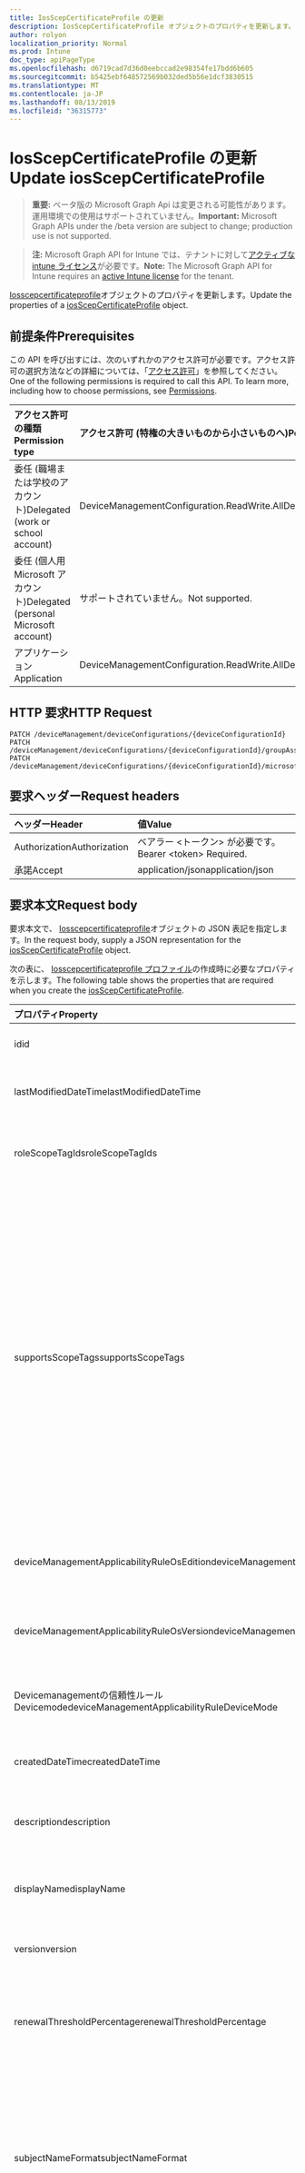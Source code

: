 ```yaml
---
title: IosScepCertificateProfile の更新
description: IosScepCertificateProfile オブジェクトのプロパティを更新します。
author: rolyon
localization_priority: Normal
ms.prod: Intune
doc_type: apiPageType
ms.openlocfilehash: d6719cad7d36d0eebccad2e98354fe17bdd6b605
ms.sourcegitcommit: b5425ebf648572569b032ded5b56e1dcf3830515
ms.translationtype: MT
ms.contentlocale: ja-JP
ms.lasthandoff: 08/13/2019
ms.locfileid: "36315773"
---
```

# <a name="update-iosscepcertificateprofile"></a><span data-ttu-id="bf585-103">IosScepCertificateProfile の更新</span><span class="sxs-lookup"><span data-stu-id="bf585-103">Update iosScepCertificateProfile</span></span>

> <span data-ttu-id="bf585-104">**重要:** ベータ版の Microsoft Graph Api は変更される可能性があります。運用環境での使用はサポートされていません。</span><span class="sxs-lookup"><span data-stu-id="bf585-104">**Important:** Microsoft Graph APIs under the /beta version are subject to change; production use is not supported.</span></span>

> <span data-ttu-id="bf585-105">**注:** Microsoft Graph API for Intune では、テナントに対して[アクティブな intune ライセンス](https://go.microsoft.com/fwlink/?linkid=839381)が必要です。</span><span class="sxs-lookup"><span data-stu-id="bf585-105">**Note:** The Microsoft Graph API for Intune requires an [active Intune license](https://go.microsoft.com/fwlink/?linkid=839381) for the tenant.</span></span>

<span data-ttu-id="bf585-106">[Iosscepcertificateprofile](../resources/intune-deviceconfig-iosscepcertificateprofile.md)オブジェクトのプロパティを更新します。</span><span class="sxs-lookup"><span data-stu-id="bf585-106">Update the properties of a [iosScepCertificateProfile](../resources/intune-deviceconfig-iosscepcertificateprofile.md) object.</span></span>

## <a name="prerequisites"></a><span data-ttu-id="bf585-107">前提条件</span><span class="sxs-lookup"><span data-stu-id="bf585-107">Prerequisites</span></span>
<span data-ttu-id="bf585-p101">この API を呼び出すには、次のいずれかのアクセス許可が必要です。アクセス許可の選択方法などの詳細については、「[アクセス許可](/graph/permissions-reference)」を参照してください。</span><span class="sxs-lookup"><span data-stu-id="bf585-p101">One of the following permissions is required to call this API. To learn more, including how to choose permissions, see [Permissions](/graph/permissions-reference).</span></span>

|<span data-ttu-id="bf585-110">アクセス許可の種類</span><span class="sxs-lookup"><span data-stu-id="bf585-110">Permission type</span></span>|<span data-ttu-id="bf585-111">アクセス許可 (特権の大きいものから小さいものへ)</span><span class="sxs-lookup"><span data-stu-id="bf585-111">Permissions (from most to least privileged)</span></span>|
|:---|:---|
|<span data-ttu-id="bf585-112">委任 (職場または学校のアカウント)</span><span class="sxs-lookup"><span data-stu-id="bf585-112">Delegated (work or school account)</span></span>|<span data-ttu-id="bf585-113">DeviceManagementConfiguration.ReadWrite.All</span><span class="sxs-lookup"><span data-stu-id="bf585-113">DeviceManagementConfiguration.ReadWrite.All</span></span>|
|<span data-ttu-id="bf585-114">委任 (個人用 Microsoft アカウント)</span><span class="sxs-lookup"><span data-stu-id="bf585-114">Delegated (personal Microsoft account)</span></span>|<span data-ttu-id="bf585-115">サポートされていません。</span><span class="sxs-lookup"><span data-stu-id="bf585-115">Not supported.</span></span>|
|<span data-ttu-id="bf585-116">アプリケーション</span><span class="sxs-lookup"><span data-stu-id="bf585-116">Application</span></span>|<span data-ttu-id="bf585-117">DeviceManagementConfiguration.ReadWrite.All</span><span class="sxs-lookup"><span data-stu-id="bf585-117">DeviceManagementConfiguration.ReadWrite.All</span></span>|

## <a name="http-request"></a><span data-ttu-id="bf585-118">HTTP 要求</span><span class="sxs-lookup"><span data-stu-id="bf585-118">HTTP Request</span></span>
<!-- {
  "blockType": "ignored"
}
-->
``` http
PATCH /deviceManagement/deviceConfigurations/{deviceConfigurationId}
PATCH /deviceManagement/deviceConfigurations/{deviceConfigurationId}/groupAssignments/{deviceConfigurationGroupAssignmentId}/deviceConfiguration
PATCH /deviceManagement/deviceConfigurations/{deviceConfigurationId}/microsoft.graph.windowsDomainJoinConfiguration/networkAccessConfigurations/{deviceConfigurationId}
```

## <a name="request-headers"></a><span data-ttu-id="bf585-119">要求ヘッダー</span><span class="sxs-lookup"><span data-stu-id="bf585-119">Request headers</span></span>
|<span data-ttu-id="bf585-120">ヘッダー</span><span class="sxs-lookup"><span data-stu-id="bf585-120">Header</span></span>|<span data-ttu-id="bf585-121">値</span><span class="sxs-lookup"><span data-stu-id="bf585-121">Value</span></span>|
|:---|:---|
|<span data-ttu-id="bf585-122">Authorization</span><span class="sxs-lookup"><span data-stu-id="bf585-122">Authorization</span></span>|<span data-ttu-id="bf585-123">ベアラー &lt;トークン&gt; が必要です。</span><span class="sxs-lookup"><span data-stu-id="bf585-123">Bearer &lt;token&gt; Required.</span></span>|
|<span data-ttu-id="bf585-124">承諾</span><span class="sxs-lookup"><span data-stu-id="bf585-124">Accept</span></span>|<span data-ttu-id="bf585-125">application/json</span><span class="sxs-lookup"><span data-stu-id="bf585-125">application/json</span></span>|

## <a name="request-body"></a><span data-ttu-id="bf585-126">要求本文</span><span class="sxs-lookup"><span data-stu-id="bf585-126">Request body</span></span>
<span data-ttu-id="bf585-127">要求本文で、 [Iosscepcertificateprofile](../resources/intune-deviceconfig-iosscepcertificateprofile.md)オブジェクトの JSON 表記を指定します。</span><span class="sxs-lookup"><span data-stu-id="bf585-127">In the request body, supply a JSON representation for the [iosScepCertificateProfile](../resources/intune-deviceconfig-iosscepcertificateprofile.md) object.</span></span>

<span data-ttu-id="bf585-128">次の表に、 [Iosscepcertificateprofile プロファイル](../resources/intune-deviceconfig-iosscepcertificateprofile.md)の作成時に必要なプロパティを示します。</span><span class="sxs-lookup"><span data-stu-id="bf585-128">The following table shows the properties that are required when you create the [iosScepCertificateProfile](../resources/intune-deviceconfig-iosscepcertificateprofile.md).</span></span>

|<span data-ttu-id="bf585-129">プロパティ</span><span class="sxs-lookup"><span data-stu-id="bf585-129">Property</span></span>|<span data-ttu-id="bf585-130">型</span><span class="sxs-lookup"><span data-stu-id="bf585-130">Type</span></span>|<span data-ttu-id="bf585-131">説明</span><span class="sxs-lookup"><span data-stu-id="bf585-131">Description</span></span>|
|:---|:---|:---|
|<span data-ttu-id="bf585-132">id</span><span class="sxs-lookup"><span data-stu-id="bf585-132">id</span></span>|<span data-ttu-id="bf585-133">文字列</span><span class="sxs-lookup"><span data-stu-id="bf585-133">String</span></span>|<span data-ttu-id="bf585-134">エンティティのキー。</span><span class="sxs-lookup"><span data-stu-id="bf585-134">Key of the entity.</span></span> <span data-ttu-id="bf585-135">[deviceConfiguration](../resources/intune-deviceconfig-deviceconfiguration.md) から継承します</span><span class="sxs-lookup"><span data-stu-id="bf585-135">Inherited from [deviceConfiguration](../resources/intune-deviceconfig-deviceconfiguration.md)</span></span>|
|<span data-ttu-id="bf585-136">lastModifiedDateTime</span><span class="sxs-lookup"><span data-stu-id="bf585-136">lastModifiedDateTime</span></span>|<span data-ttu-id="bf585-137">DateTimeOffset</span><span class="sxs-lookup"><span data-stu-id="bf585-137">DateTimeOffset</span></span>|<span data-ttu-id="bf585-138">オブジェクトの最終更新の DateTime。</span><span class="sxs-lookup"><span data-stu-id="bf585-138">DateTime the object was last modified.</span></span> <span data-ttu-id="bf585-139">[deviceConfiguration](../resources/intune-deviceconfig-deviceconfiguration.md) から継承します</span><span class="sxs-lookup"><span data-stu-id="bf585-139">Inherited from [deviceConfiguration](../resources/intune-deviceconfig-deviceconfiguration.md)</span></span>|
|<span data-ttu-id="bf585-140">roleScopeTagIds</span><span class="sxs-lookup"><span data-stu-id="bf585-140">roleScopeTagIds</span></span>|<span data-ttu-id="bf585-141">文字列コレクション</span><span class="sxs-lookup"><span data-stu-id="bf585-141">String collection</span></span>|<span data-ttu-id="bf585-142">このエンティティインスタンスの範囲タグのリスト。</span><span class="sxs-lookup"><span data-stu-id="bf585-142">List of Scope Tags for this Entity instance.</span></span> <span data-ttu-id="bf585-143">[deviceConfiguration](../resources/intune-deviceconfig-deviceconfiguration.md) から継承します</span><span class="sxs-lookup"><span data-stu-id="bf585-143">Inherited from [deviceConfiguration](../resources/intune-deviceconfig-deviceconfiguration.md)</span></span>|
|<span data-ttu-id="bf585-144">supportsScopeTags</span><span class="sxs-lookup"><span data-stu-id="bf585-144">supportsScopeTags</span></span>|<span data-ttu-id="bf585-145">Boolean</span><span class="sxs-lookup"><span data-stu-id="bf585-145">Boolean</span></span>|<span data-ttu-id="bf585-146">基になるデバイス構成がスコープタグの割り当てをサポートしているかどうかを示します。</span><span class="sxs-lookup"><span data-stu-id="bf585-146">Indicates whether or not the underlying Device Configuration supports the assignment of scope tags.</span></span> <span data-ttu-id="bf585-147">この値が false である場合、ScopeTags プロパティへの割り当ては許可されません。エンティティは、スコープを持つユーザーには表示されません。</span><span class="sxs-lookup"><span data-stu-id="bf585-147">Assigning to the ScopeTags property is not allowed when this value is false and entities will not be visible to scoped users.</span></span> <span data-ttu-id="bf585-148">これは Silverlight で作成された従来のポリシーに対して実行され、Azure ポータルでポリシーを削除して再作成することによって解決できます。</span><span class="sxs-lookup"><span data-stu-id="bf585-148">This occurs for Legacy policies created in Silverlight and can be resolved by deleting and recreating the policy in the Azure Portal.</span></span> <span data-ttu-id="bf585-149">このプロパティに値を設定するには、 SetExtrusionDirection メソッドを適用します。</span><span class="sxs-lookup"><span data-stu-id="bf585-149">This property is read-only.</span></span> <span data-ttu-id="bf585-150">[deviceConfiguration](../resources/intune-deviceconfig-deviceconfiguration.md) から継承します</span><span class="sxs-lookup"><span data-stu-id="bf585-150">Inherited from [deviceConfiguration](../resources/intune-deviceconfig-deviceconfiguration.md)</span></span>|
|<span data-ttu-id="bf585-151">deviceManagementApplicabilityRuleOsEdition</span><span class="sxs-lookup"><span data-stu-id="bf585-151">deviceManagementApplicabilityRuleOsEdition</span></span>|[<span data-ttu-id="bf585-152">deviceManagementApplicabilityRuleOsEdition</span><span class="sxs-lookup"><span data-stu-id="bf585-152">deviceManagementApplicabilityRuleOsEdition</span></span>](../resources/intune-deviceconfig-devicemanagementapplicabilityruleosedition.md)|<span data-ttu-id="bf585-153">このポリシーの OS エディションの適用。</span><span class="sxs-lookup"><span data-stu-id="bf585-153">The OS edition applicability for this Policy.</span></span> <span data-ttu-id="bf585-154">[deviceConfiguration](../resources/intune-deviceconfig-deviceconfiguration.md) から継承します</span><span class="sxs-lookup"><span data-stu-id="bf585-154">Inherited from [deviceConfiguration](../resources/intune-deviceconfig-deviceconfiguration.md)</span></span>|
|<span data-ttu-id="bf585-155">deviceManagementApplicabilityRuleOsVersion</span><span class="sxs-lookup"><span data-stu-id="bf585-155">deviceManagementApplicabilityRuleOsVersion</span></span>|[<span data-ttu-id="bf585-156">deviceManagementApplicabilityRuleOsVersion</span><span class="sxs-lookup"><span data-stu-id="bf585-156">deviceManagementApplicabilityRuleOsVersion</span></span>](../resources/intune-deviceconfig-devicemanagementapplicabilityruleosversion.md)|<span data-ttu-id="bf585-157">このポリシーの OS バージョン適用ルール。</span><span class="sxs-lookup"><span data-stu-id="bf585-157">The OS version applicability rule for this Policy.</span></span> <span data-ttu-id="bf585-158">[deviceConfiguration](../resources/intune-deviceconfig-deviceconfiguration.md) から継承します</span><span class="sxs-lookup"><span data-stu-id="bf585-158">Inherited from [deviceConfiguration](../resources/intune-deviceconfig-deviceconfiguration.md)</span></span>|
|<span data-ttu-id="bf585-159">Devicemanagementの信頼性ルール Devicemode</span><span class="sxs-lookup"><span data-stu-id="bf585-159">deviceManagementApplicabilityRuleDeviceMode</span></span>|[<span data-ttu-id="bf585-160">Devicemanagementの信頼性ルール Devicemode</span><span class="sxs-lookup"><span data-stu-id="bf585-160">deviceManagementApplicabilityRuleDeviceMode</span></span>](../resources/intune-deviceconfig-devicemanagementapplicabilityruledevicemode.md)|<span data-ttu-id="bf585-161">このポリシーのデバイスモード適用ルール。</span><span class="sxs-lookup"><span data-stu-id="bf585-161">The device mode applicability rule for this Policy.</span></span> <span data-ttu-id="bf585-162">[deviceConfiguration](../resources/intune-deviceconfig-deviceconfiguration.md) から継承します</span><span class="sxs-lookup"><span data-stu-id="bf585-162">Inherited from [deviceConfiguration](../resources/intune-deviceconfig-deviceconfiguration.md)</span></span>|
|<span data-ttu-id="bf585-163">createdDateTime</span><span class="sxs-lookup"><span data-stu-id="bf585-163">createdDateTime</span></span>|<span data-ttu-id="bf585-164">DateTimeOffset</span><span class="sxs-lookup"><span data-stu-id="bf585-164">DateTimeOffset</span></span>|<span data-ttu-id="bf585-165">オブジェクトが作成された DateTime。</span><span class="sxs-lookup"><span data-stu-id="bf585-165">DateTime the object was created.</span></span> <span data-ttu-id="bf585-166">[deviceConfiguration](../resources/intune-deviceconfig-deviceconfiguration.md) から継承します</span><span class="sxs-lookup"><span data-stu-id="bf585-166">Inherited from [deviceConfiguration](../resources/intune-deviceconfig-deviceconfiguration.md)</span></span>|
|<span data-ttu-id="bf585-167">description</span><span class="sxs-lookup"><span data-stu-id="bf585-167">description</span></span>|<span data-ttu-id="bf585-168">String</span><span class="sxs-lookup"><span data-stu-id="bf585-168">String</span></span>|<span data-ttu-id="bf585-169">管理者が指定した、デバイス構成についての説明。</span><span class="sxs-lookup"><span data-stu-id="bf585-169">Admin provided description of the Device Configuration.</span></span> <span data-ttu-id="bf585-170">[deviceConfiguration](../resources/intune-deviceconfig-deviceconfiguration.md) から継承します</span><span class="sxs-lookup"><span data-stu-id="bf585-170">Inherited from [deviceConfiguration](../resources/intune-deviceconfig-deviceconfiguration.md)</span></span>|
|<span data-ttu-id="bf585-171">displayName</span><span class="sxs-lookup"><span data-stu-id="bf585-171">displayName</span></span>|<span data-ttu-id="bf585-172">String</span><span class="sxs-lookup"><span data-stu-id="bf585-172">String</span></span>|<span data-ttu-id="bf585-173">管理者が指定した、デバイス構成の名前。</span><span class="sxs-lookup"><span data-stu-id="bf585-173">Admin provided name of the device configuration.</span></span> <span data-ttu-id="bf585-174">[deviceConfiguration](../resources/intune-deviceconfig-deviceconfiguration.md) から継承します</span><span class="sxs-lookup"><span data-stu-id="bf585-174">Inherited from [deviceConfiguration](../resources/intune-deviceconfig-deviceconfiguration.md)</span></span>|
|<span data-ttu-id="bf585-175">version</span><span class="sxs-lookup"><span data-stu-id="bf585-175">version</span></span>|<span data-ttu-id="bf585-176">Int32</span><span class="sxs-lookup"><span data-stu-id="bf585-176">Int32</span></span>|<span data-ttu-id="bf585-177">デバイス構成のバージョン。</span><span class="sxs-lookup"><span data-stu-id="bf585-177">Version of the device configuration.</span></span> <span data-ttu-id="bf585-178">[deviceConfiguration](../resources/intune-deviceconfig-deviceconfiguration.md) から継承します</span><span class="sxs-lookup"><span data-stu-id="bf585-178">Inherited from [deviceConfiguration](../resources/intune-deviceconfig-deviceconfiguration.md)</span></span>|
|<span data-ttu-id="bf585-179">renewalThresholdPercentage</span><span class="sxs-lookup"><span data-stu-id="bf585-179">renewalThresholdPercentage</span></span>|<span data-ttu-id="bf585-180">Int32</span><span class="sxs-lookup"><span data-stu-id="bf585-180">Int32</span></span>|<span data-ttu-id="bf585-181">証明書の更新しきい値の割合。</span><span class="sxs-lookup"><span data-stu-id="bf585-181">Certificate renewal threshold percentage.</span></span> <span data-ttu-id="bf585-182">有効な値は、 [Ioscertificateprofilebase](../resources/intune-deviceconfig-ioscertificateprofilebase.md)から継承された値 1 ~ 99 です。</span><span class="sxs-lookup"><span data-stu-id="bf585-182">Valid values 1 to 99 Inherited from [iosCertificateProfileBase](../resources/intune-deviceconfig-ioscertificateprofilebase.md)</span></span>|
|<span data-ttu-id="bf585-183">subjectNameFormat</span><span class="sxs-lookup"><span data-stu-id="bf585-183">subjectNameFormat</span></span>|[<span data-ttu-id="bf585-184">appleSubjectNameFormat</span><span class="sxs-lookup"><span data-stu-id="bf585-184">appleSubjectNameFormat</span></span>](../resources/intune-deviceconfig-applesubjectnameformat.md)|<span data-ttu-id="bf585-185">証明書のサブジェクト名の形式。</span><span class="sxs-lookup"><span data-stu-id="bf585-185">Certificate Subject Name Format.</span></span> <span data-ttu-id="bf585-186">[Ioscertificateprofilebase](../resources/intune-deviceconfig-ioscertificateprofilebase.md)から継承します。</span><span class="sxs-lookup"><span data-stu-id="bf585-186">Inherited from [iosCertificateProfileBase](../resources/intune-deviceconfig-ioscertificateprofilebase.md).</span></span> <span data-ttu-id="bf585-187">使用可能な値: `commonName`、`commonNameAsEmail`、`custom`、`commonNameIncludingEmail`、`commonNameAsIMEI`、`commonNameAsSerialNumber`。</span><span class="sxs-lookup"><span data-stu-id="bf585-187">Possible values are: `commonName`, `commonNameAsEmail`, `custom`, `commonNameIncludingEmail`, `commonNameAsIMEI`, `commonNameAsSerialNumber`.</span></span>|
|<span data-ttu-id="bf585-188">subjectAlternativeNameType</span><span class="sxs-lookup"><span data-stu-id="bf585-188">subjectAlternativeNameType</span></span>|[<span data-ttu-id="bf585-189">subjectAlternativeNameType</span><span class="sxs-lookup"><span data-stu-id="bf585-189">subjectAlternativeNameType</span></span>](../resources/intune-deviceconfig-subjectalternativenametype.md)|<span data-ttu-id="bf585-190">証明書のサブジェクトの別名の種類。</span><span class="sxs-lookup"><span data-stu-id="bf585-190">Certificate Subject Alternative Name type.</span></span> <span data-ttu-id="bf585-191">[Ioscertificateprofilebase](../resources/intune-deviceconfig-ioscertificateprofilebase.md)から継承します。</span><span class="sxs-lookup"><span data-stu-id="bf585-191">Inherited from [iosCertificateProfileBase](../resources/intune-deviceconfig-ioscertificateprofilebase.md).</span></span> <span data-ttu-id="bf585-192">可能な値は、`none`、`emailAddress`、`userPrincipalName`、`customAzureADAttribute`、`domainNameService` です。</span><span class="sxs-lookup"><span data-stu-id="bf585-192">Possible values are: `none`, `emailAddress`, `userPrincipalName`, `customAzureADAttribute`, `domainNameService`.</span></span>|
|<span data-ttu-id="bf585-193">certificateValidityPeriodValue</span><span class="sxs-lookup"><span data-stu-id="bf585-193">certificateValidityPeriodValue</span></span>|<span data-ttu-id="bf585-194">Int32</span><span class="sxs-lookup"><span data-stu-id="bf585-194">Int32</span></span>|<span data-ttu-id="bf585-195">証明書の有効期間の値。</span><span class="sxs-lookup"><span data-stu-id="bf585-195">Value for the Certificate Validity Period.</span></span> <span data-ttu-id="bf585-196">[Ioscertificateprofilebase](../resources/intune-deviceconfig-ioscertificateprofilebase.md)から継承します</span><span class="sxs-lookup"><span data-stu-id="bf585-196">Inherited from [iosCertificateProfileBase](../resources/intune-deviceconfig-ioscertificateprofilebase.md)</span></span>|
|<span data-ttu-id="bf585-197">certificateValidityPeriodScale</span><span class="sxs-lookup"><span data-stu-id="bf585-197">certificateValidityPeriodScale</span></span>|[<span data-ttu-id="bf585-198">certificateValidityPeriodScale</span><span class="sxs-lookup"><span data-stu-id="bf585-198">certificateValidityPeriodScale</span></span>](../resources/intune-deviceconfig-certificatevalidityperiodscale.md)|<span data-ttu-id="bf585-199">証明書の有効期間のスケール。</span><span class="sxs-lookup"><span data-stu-id="bf585-199">Scale for the Certificate Validity Period.</span></span> <span data-ttu-id="bf585-200">[Ioscertificateprofilebase](../resources/intune-deviceconfig-ioscertificateprofilebase.md)から継承します。</span><span class="sxs-lookup"><span data-stu-id="bf585-200">Inherited from [iosCertificateProfileBase](../resources/intune-deviceconfig-ioscertificateprofilebase.md).</span></span> <span data-ttu-id="bf585-201">可能な値は、`days`、`months`、`years` です。</span><span class="sxs-lookup"><span data-stu-id="bf585-201">Possible values are: `days`, `months`, `years`.</span></span>|
|<span data-ttu-id="bf585-202">scepServerUrls</span><span class="sxs-lookup"><span data-stu-id="bf585-202">scepServerUrls</span></span>|<span data-ttu-id="bf585-203">文字列コレクション</span><span class="sxs-lookup"><span data-stu-id="bf585-203">String collection</span></span>|<span data-ttu-id="bf585-204">SCEP サーバーの Url。</span><span class="sxs-lookup"><span data-stu-id="bf585-204">SCEP Server Url(s).</span></span>|
|<span data-ttu-id="bf585-205">Subjectnameformatstring プロパティ</span><span class="sxs-lookup"><span data-stu-id="bf585-205">subjectNameFormatString</span></span>|<span data-ttu-id="bf585-206">String</span><span class="sxs-lookup"><span data-stu-id="bf585-206">String</span></span>|<span data-ttu-id="bf585-207">SubjectNameFormat = Custom で使用するカスタム形式。</span><span class="sxs-lookup"><span data-stu-id="bf585-207">Custom format to use with SubjectNameFormat = Custom.</span></span> <span data-ttu-id="bf585-208">例: CN = {{EmailAddress}}, E = {{EmailAddress}}, OU = エンタープライズユーザー, O = Contoso Corporation, L = Redmond, ST = WA, C = US</span><span class="sxs-lookup"><span data-stu-id="bf585-208">Example: CN={{EmailAddress}},E={{EmailAddress}},OU=Enterprise Users,O=Contoso Corporation,L=Redmond,ST=WA,C=US</span></span>|
|<span data-ttu-id="bf585-209">keyUsage</span><span class="sxs-lookup"><span data-stu-id="bf585-209">keyUsage</span></span>|[<span data-ttu-id="bf585-210">keyUsages</span><span class="sxs-lookup"><span data-stu-id="bf585-210">keyUsages</span></span>](../resources/intune-deviceconfig-keyusages.md)|<span data-ttu-id="bf585-211">SCEP キーの使用法。</span><span class="sxs-lookup"><span data-stu-id="bf585-211">SCEP Key Usage.</span></span> <span data-ttu-id="bf585-212">可能な値は、`keyEncipherment`、`digitalSignature` です。</span><span class="sxs-lookup"><span data-stu-id="bf585-212">Possible values are: `keyEncipherment`, `digitalSignature`.</span></span>|
|<span data-ttu-id="bf585-213">keySize</span><span class="sxs-lookup"><span data-stu-id="bf585-213">keySize</span></span>|[<span data-ttu-id="bf585-214">keySize</span><span class="sxs-lookup"><span data-stu-id="bf585-214">keySize</span></span>](../resources/intune-deviceconfig-keysize.md)|<span data-ttu-id="bf585-215">SCEP キーのサイズ。</span><span class="sxs-lookup"><span data-stu-id="bf585-215">SCEP Key Size.</span></span> <span data-ttu-id="bf585-216">可能な値は、`size1024`、`size2048` です。</span><span class="sxs-lookup"><span data-stu-id="bf585-216">Possible values are: `size1024`, `size2048`.</span></span>|
|<span data-ttu-id="bf585-217">extendedKeyUsages</span><span class="sxs-lookup"><span data-stu-id="bf585-217">extendedKeyUsages</span></span>|<span data-ttu-id="bf585-218">[Extendedkeyusage](../resources/intune-deviceconfig-extendedkeyusage.md)コレクション</span><span class="sxs-lookup"><span data-stu-id="bf585-218">[extendedKeyUsage](../resources/intune-deviceconfig-extendedkeyusage.md) collection</span></span>|<span data-ttu-id="bf585-219">拡張キー使用法 (EKU) の設定。</span><span class="sxs-lookup"><span data-stu-id="bf585-219">Extended Key Usage (EKU) settings.</span></span> <span data-ttu-id="bf585-220">このコレクションには、最大で 500 個の要素を含めることができます。</span><span class="sxs-lookup"><span data-stu-id="bf585-220">This collection can contain a maximum of 500 elements.</span></span>|
|<span data-ttu-id="bf585-221">subjectAlternativeNameFormatString</span><span class="sxs-lookup"><span data-stu-id="bf585-221">subjectAlternativeNameFormatString</span></span>|<span data-ttu-id="bf585-222">String</span><span class="sxs-lookup"><span data-stu-id="bf585-222">String</span></span>|<span data-ttu-id="bf585-223">AAD 属性を定義するカスタム文字列。</span><span class="sxs-lookup"><span data-stu-id="bf585-223">Custom String that defines the AAD Attribute.</span></span>|
|<span data-ttu-id="bf585-224">certificateStore</span><span class="sxs-lookup"><span data-stu-id="bf585-224">certificateStore</span></span>|[<span data-ttu-id="bf585-225">certificateStore</span><span class="sxs-lookup"><span data-stu-id="bf585-225">certificateStore</span></span>](../resources/intune-deviceconfig-certificatestore.md)|<span data-ttu-id="bf585-226">ターゲットストアの証明書。</span><span class="sxs-lookup"><span data-stu-id="bf585-226">Target store certificate.</span></span> <span data-ttu-id="bf585-227">可能な値は、`user`、`machine` です。</span><span class="sxs-lookup"><span data-stu-id="bf585-227">Possible values are: `user`, `machine`.</span></span>|
|<span data-ttu-id="bf585-228">customSubjectAlternativeNames</span><span class="sxs-lookup"><span data-stu-id="bf585-228">customSubjectAlternativeNames</span></span>|<span data-ttu-id="bf585-229">[Customsubject代替 (ベンダー](../resources/intune-deviceconfig-customsubjectalternativename.md) ) コレクション</span><span class="sxs-lookup"><span data-stu-id="bf585-229">[customSubjectAlternativeName](../resources/intune-deviceconfig-customsubjectalternativename.md) collection</span></span>|<span data-ttu-id="bf585-230">カスタムサブジェクトの別名設定。</span><span class="sxs-lookup"><span data-stu-id="bf585-230">Custom Subject Alternative Name Settings.</span></span> <span data-ttu-id="bf585-231">このコレクションには、最大で 500 個の要素を含めることができます。</span><span class="sxs-lookup"><span data-stu-id="bf585-231">This collection can contain a maximum of 500 elements.</span></span>|



## <a name="response"></a><span data-ttu-id="bf585-232">応答</span><span class="sxs-lookup"><span data-stu-id="bf585-232">Response</span></span>
<span data-ttu-id="bf585-233">成功した場合、このメソッド`200 OK`は応答コードと、更新された[Iosscepcertificateprofile](../resources/intune-deviceconfig-iosscepcertificateprofile.md)オブジェクトを応答本文で返します。</span><span class="sxs-lookup"><span data-stu-id="bf585-233">If successful, this method returns a `200 OK` response code and an updated [iosScepCertificateProfile](../resources/intune-deviceconfig-iosscepcertificateprofile.md) object in the response body.</span></span>

## <a name="example"></a><span data-ttu-id="bf585-234">例</span><span class="sxs-lookup"><span data-stu-id="bf585-234">Example</span></span>

### <a name="request"></a><span data-ttu-id="bf585-235">要求</span><span class="sxs-lookup"><span data-stu-id="bf585-235">Request</span></span>
<span data-ttu-id="bf585-236">以下は、要求の例です。</span><span class="sxs-lookup"><span data-stu-id="bf585-236">Here is an example of the request.</span></span>
``` http
PATCH https://graph.microsoft.com/beta/deviceManagement/deviceConfigurations/{deviceConfigurationId}
Content-type: application/json
Content-length: 1932

{
  "@odata.type": "#microsoft.graph.iosScepCertificateProfile",
  "roleScopeTagIds": [
    "Role Scope Tag Ids value"
  ],
  "supportsScopeTags": true,
  "deviceManagementApplicabilityRuleOsEdition": {
    "@odata.type": "microsoft.graph.deviceManagementApplicabilityRuleOsEdition",
    "osEditionTypes": [
      "windows10EnterpriseN"
    ],
    "name": "Name value",
    "ruleType": "exclude"
  },
  "deviceManagementApplicabilityRuleOsVersion": {
    "@odata.type": "microsoft.graph.deviceManagementApplicabilityRuleOsVersion",
    "minOSVersion": "Min OSVersion value",
    "maxOSVersion": "Max OSVersion value",
    "name": "Name value",
    "ruleType": "exclude"
  },
  "deviceManagementApplicabilityRuleDeviceMode": {
    "@odata.type": "microsoft.graph.deviceManagementApplicabilityRuleDeviceMode",
    "deviceMode": "sModeConfiguration",
    "name": "Name value",
    "ruleType": "exclude"
  },
  "description": "Description value",
  "displayName": "Display Name value",
  "version": 7,
  "renewalThresholdPercentage": 10,
  "subjectNameFormat": "commonNameAsEmail",
  "subjectAlternativeNameType": "emailAddress",
  "certificateValidityPeriodValue": 14,
  "certificateValidityPeriodScale": "months",
  "scepServerUrls": [
    "Scep Server Urls value"
  ],
  "subjectNameFormatString": "Subject Name Format String value",
  "keyUsage": "digitalSignature",
  "keySize": "size2048",
  "extendedKeyUsages": [
    {
      "@odata.type": "microsoft.graph.extendedKeyUsage",
      "name": "Name value",
      "objectIdentifier": "Object Identifier value"
    }
  ],
  "subjectAlternativeNameFormatString": "Subject Alternative Name Format String value",
  "certificateStore": "machine",
  "customSubjectAlternativeNames": [
    {
      "@odata.type": "microsoft.graph.customSubjectAlternativeName",
      "sanType": "emailAddress",
      "name": "Name value"
    }
  ]
}
```

### <a name="response"></a><span data-ttu-id="bf585-237">応答</span><span class="sxs-lookup"><span data-stu-id="bf585-237">Response</span></span>
<span data-ttu-id="bf585-p124">以下は、応答の例です。注:簡潔にするために、ここに示す応答オブジェクトは切り詰められている場合があります。すべてのプロパティは実際の呼び出しから返されます。</span><span class="sxs-lookup"><span data-stu-id="bf585-p124">Here is an example of the response. Note: The response object shown here may be truncated for brevity. All of the properties will be returned from an actual call.</span></span>
``` http
HTTP/1.1 200 OK
Content-Type: application/json
Content-Length: 2104

{
  "@odata.type": "#microsoft.graph.iosScepCertificateProfile",
  "id": "0deb8dbf-8dbf-0deb-bf8d-eb0dbf8deb0d",
  "lastModifiedDateTime": "2017-01-01T00:00:35.1329464-08:00",
  "roleScopeTagIds": [
    "Role Scope Tag Ids value"
  ],
  "supportsScopeTags": true,
  "deviceManagementApplicabilityRuleOsEdition": {
    "@odata.type": "microsoft.graph.deviceManagementApplicabilityRuleOsEdition",
    "osEditionTypes": [
      "windows10EnterpriseN"
    ],
    "name": "Name value",
    "ruleType": "exclude"
  },
  "deviceManagementApplicabilityRuleOsVersion": {
    "@odata.type": "microsoft.graph.deviceManagementApplicabilityRuleOsVersion",
    "minOSVersion": "Min OSVersion value",
    "maxOSVersion": "Max OSVersion value",
    "name": "Name value",
    "ruleType": "exclude"
  },
  "deviceManagementApplicabilityRuleDeviceMode": {
    "@odata.type": "microsoft.graph.deviceManagementApplicabilityRuleDeviceMode",
    "deviceMode": "sModeConfiguration",
    "name": "Name value",
    "ruleType": "exclude"
  },
  "createdDateTime": "2017-01-01T00:02:43.5775965-08:00",
  "description": "Description value",
  "displayName": "Display Name value",
  "version": 7,
  "renewalThresholdPercentage": 10,
  "subjectNameFormat": "commonNameAsEmail",
  "subjectAlternativeNameType": "emailAddress",
  "certificateValidityPeriodValue": 14,
  "certificateValidityPeriodScale": "months",
  "scepServerUrls": [
    "Scep Server Urls value"
  ],
  "subjectNameFormatString": "Subject Name Format String value",
  "keyUsage": "digitalSignature",
  "keySize": "size2048",
  "extendedKeyUsages": [
    {
      "@odata.type": "microsoft.graph.extendedKeyUsage",
      "name": "Name value",
      "objectIdentifier": "Object Identifier value"
    }
  ],
  "subjectAlternativeNameFormatString": "Subject Alternative Name Format String value",
  "certificateStore": "machine",
  "customSubjectAlternativeNames": [
    {
      "@odata.type": "microsoft.graph.customSubjectAlternativeName",
      "sanType": "emailAddress",
      "name": "Name value"
    }
  ]
}
```







